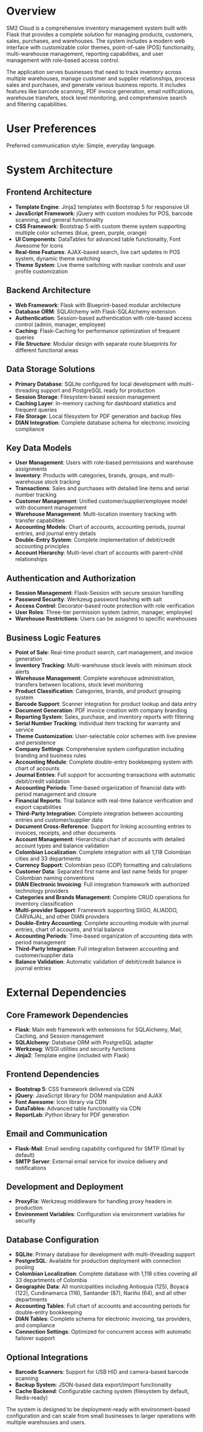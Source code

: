 # Overview

SM2 Cloud is a comprehensive inventory management system built with Flask that provides a complete solution for managing products, customers, sales, purchases, and warehouses. The system includes a modern web interface with customizable color themes, point-of-sale (POS) functionality, multi-warehouse management, reporting capabilities, and user management with role-based access control.

The application serves businesses that need to track inventory across multiple warehouses, manage customer and supplier relationships, process sales and purchases, and generate various business reports. It includes features like barcode scanning, PDF invoice generation, email notifications, warehouse transfers, stock level monitoring, and comprehensive search and filtering capabilities.

# User Preferences

Preferred communication style: Simple, everyday language.

# System Architecture

## Frontend Architecture
- **Template Engine**: Jinja2 templates with Bootstrap 5 for responsive UI
- **JavaScript Framework**: jQuery with custom modules for POS, barcode scanning, and general functionality
- **CSS Framework**: Bootstrap 5 with custom theme system supporting multiple color schemes (blue, green, purple, orange)
- **UI Components**: DataTables for advanced table functionality, Font Awesome for icons
- **Real-time Features**: AJAX-based search, live cart updates in POS system, dynamic theme switching
- **Theme System**: Live theme switching with navbar controls and user profile customization

## Backend Architecture
- **Web Framework**: Flask with Blueprint-based modular architecture
- **Database ORM**: SQLAlchemy with Flask-SQLAlchemy extension
- **Authentication**: Session-based authentication with role-based access control (admin, manager, employee)
- **Caching**: Flask-Caching for performance optimization of frequent queries
- **File Structure**: Modular design with separate route blueprints for different functional areas

## Data Storage Solutions
- **Primary Database**: SQLite configured for local development with multi-threading support and PostgreSQL ready for production
- **Session Storage**: Filesystem-based session management
- **Caching Layer**: In-memory caching for dashboard statistics and frequent queries
- **File Storage**: Local filesystem for PDF generation and backup files
- **DIAN Integration**: Complete database schema for electronic invoicing compliance

## Key Data Models
- **User Management**: Users with role-based permissions and warehouse assignments
- **Inventory**: Products with categories, brands, groups, and multi-warehouse stock tracking
- **Transactions**: Sales and purchases with detailed line items and serial number tracking
- **Customer Management**: Unified customer/supplier/employee model with document management
- **Warehouse Management**: Multi-location inventory tracking with transfer capabilities
- **Accounting Models**: Chart of accounts, accounting periods, journal entries, and journal entry details
- **Double-Entry System**: Complete implementation of debit/credit accounting principles
- **Account Hierarchy**: Multi-level chart of accounts with parent-child relationships

## Authentication and Authorization
- **Session Management**: Flask-Session with secure session handling
- **Password Security**: Werkzeug password hashing with salt
- **Access Control**: Decorator-based route protection with role verification
- **User Roles**: Three-tier permission system (admin, manager, employee)
- **Warehouse Restrictions**: Users can be assigned to specific warehouses

## Business Logic Features
- **Point of Sale**: Real-time product search, cart management, and invoice generation
- **Inventory Tracking**: Multi-warehouse stock levels with minimum stock alerts
- **Warehouse Management**: Complete warehouse administration, transfers between locations, stock level monitoring
- **Product Classification**: Categories, brands, and product grouping system
- **Barcode Support**: Scanner integration for product lookup and data entry
- **Document Generation**: PDF invoice creation with company branding
- **Reporting System**: Sales, purchase, and inventory reports with filtering
- **Serial Number Tracking**: Individual item tracking for warranty and service
- **Theme Customization**: User-selectable color schemes with live preview and persistence
- **Company Settings**: Comprehensive system configuration including branding and business rules
- **Accounting Module**: Complete double-entry bookkeeping system with chart of accounts
- **Journal Entries**: Full support for accounting transactions with automatic debit/credit validation
- **Accounting Periods**: Time-based organization of financial data with period management and closure
- **Financial Reports**: Trial balance with real-time balance verification and export capabilities
- **Third-Party Integration**: Complete integration between accounting entries and customer/supplier data
- **Document Cross-Reference**: Support for linking accounting entries to invoices, receipts, and other documents
- **Account Management**: Hierarchical chart of accounts with detailed account types and balance validation
- **Colombian Localization**: Complete integration with all 1,118 Colombian cities and 33 departments
- **Currency Support**: Colombian peso (COP) formatting and calculations
- **Customer Data**: Separated first name and last name fields for proper Colombian naming conventions
- **DIAN Electronic Invoicing**: Full integration framework with authorized technology providers
- **Categories and Brands Management**: Complete CRUD operations for inventory classification
- **Multi-provider Support**: Framework supporting SIIGO, ALIADDO, CARVAJAL, and other DIAN providers
- **Double-Entry Accounting**: Complete accounting module with journal entries, chart of accounts, and trial balance
- **Accounting Periods**: Time-based organization of accounting data with period management
- **Third-Party Integration**: Full integration between accounting and customer/supplier data
- **Balance Validation**: Automatic validation of debit/credit balance in journal entries

# External Dependencies

## Core Framework Dependencies
- **Flask**: Main web framework with extensions for SQLAlchemy, Mail, Caching, and Session management
- **SQLAlchemy**: Database ORM with PostgreSQL adapter
- **Werkzeug**: WSGI utilities and security functions
- **Jinja2**: Template engine (included with Flask)

## Frontend Dependencies
- **Bootstrap 5**: CSS framework delivered via CDN
- **jQuery**: JavaScript library for DOM manipulation and AJAX
- **Font Awesome**: Icon library via CDN
- **DataTables**: Advanced table functionality via CDN
- **ReportLab**: Python library for PDF generation

## Email and Communication
- **Flask-Mail**: Email sending capability configured for SMTP (Gmail by default)
- **SMTP Server**: External email service for invoice delivery and notifications

## Development and Deployment
- **ProxyFix**: Werkzeug middleware for handling proxy headers in production
- **Environment Variables**: Configuration via environment variables for security

## Database Configuration
- **SQLite**: Primary database for development with multi-threading support
- **PostgreSQL**: Available for production deployment with connection pooling
- **Colombian Localization**: Complete database with 1,118 cities covering all 33 departments of Colombia
- **Geographic Data**: All municipalities including Antioquia (125), Boyacá (122), Cundinamarca (116), Santander (87), Nariño (64), and all other departments
- **Accounting Tables**: Full chart of accounts and accounting periods for double-entry bookkeeping
- **DIAN Tables**: Complete schema for electronic invoicing, tax providers, and compliance
- **Connection Settings**: Optimized for concurrent access with automatic failover support

## Optional Integrations
- **Barcode Scanners**: Support for USB HID and camera-based barcode scanning
- **Backup System**: JSON-based data export/import functionality
- **Cache Backend**: Configurable caching system (filesystem by default, Redis-ready)

The system is designed to be deployment-ready with environment-based configuration and can scale from small businesses to larger operations with multiple warehouses and users.
